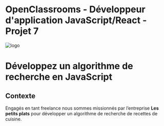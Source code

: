 # OpenClassrooms - Développeur d'application JavaScript/React - Projet 7

![logo](https://user-images.githubusercontent.com/94392055/209430320-e6cc776a-4642-487b-bb54-bda7177f8115.png)

# Développez un algorithme de recherche en JavaScript

## Contexte

Engagés en tant freelance nous sommes missionnés par l’entreprise **Les petits plats** pour développer un algorithme de recherche de recettes de cuisine. 
